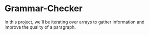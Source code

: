 # Grammar-Checker
In this project, we'll be iterating over arrays to gather information and improve the quality of a paragraph.
